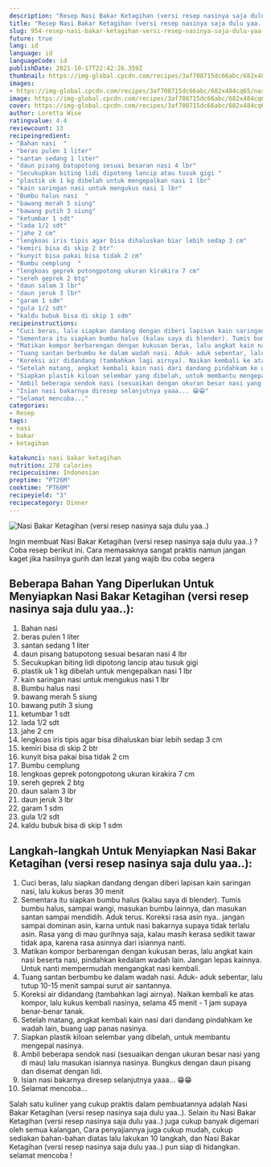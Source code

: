 ```yaml
---
description: "Resep Nasi Bakar Ketagihan (versi resep nasinya saja dulu yaa..) Anti Gagal"
title: "Resep Nasi Bakar Ketagihan (versi resep nasinya saja dulu yaa..) Anti Gagal"
slug: 954-resep-nasi-bakar-ketagihan-versi-resep-nasinya-saja-dulu-yaa-anti-gagal
future: true
lang: id
language: id
languageCode: id
publishDate: 2021-10-17T22:42:26.359Z 
thumbnail: https://img-global.cpcdn.com/recipes/3af708715dc66abc/682x484cq65/nasi-bakar-ketagihan-versi-resep-nasinya-saja-dulu-yaa-foto-resep-utama.png
images:
- https://img-global.cpcdn.com/recipes/3af708715dc66abc/682x484cq65/nasi-bakar-ketagihan-versi-resep-nasinya-saja-dulu-yaa-foto-resep-utama.png
image: https://img-global.cpcdn.com/recipes/3af708715dc66abc/682x484cq65/nasi-bakar-ketagihan-versi-resep-nasinya-saja-dulu-yaa-foto-resep-utama.png
cover: https://img-global.cpcdn.com/recipes/3af708715dc66abc/682x484cq65/nasi-bakar-ketagihan-versi-resep-nasinya-saja-dulu-yaa-foto-resep-utama.png
author: Loretta Wise
ratingvalue: 4.4
reviewcount: 13
recipeingredient:
- "Bahan nasi  "
- "beras pulen 1 liter"
- "santan sedang 1 liter"
- "daun pisang batupotong sesuai besaran nasi 4 lbr"
- "Secukupkan biting lidi dipotong lancip atau tusuk gigi "
- "plastik uk 1 kg dibelah untuk mengepalkan nasi 1 lbr"
- "kain saringan nasi untuk mengukus nasi 1 lbr"
- "Bumbu halus nasi  "
- "bawang merah 5 siung"
- "bawang putih 3 siung"
- "ketumbar 1 sdt"
- "lada 1/2 sdt"
- "jahe 2 cm"
- "lengkoas iris tipis agar bisa dihaluskan biar lebih sedap 3 cm"
- "kemiri bisa di skip 2 btr"
- "kunyit bisa pakai bisa tidak 2 cm"
- "Bumbu cemplung  "
- "lengkoas geprek potongpotong ukuran kirakira 7 cm"
- "sereh geprek 2 btg"
- "daun salam 3 lbr"
- "daun jeruk 3 lbr"
- "garam 1 sdm"
- "gula 1/2 sdt"
- "kaldu bubuk bisa di skip 1 sdm"
recipeinstructions:
- "Cuci beras, lalu siapkan dandang dengan diberi lapisan kain saringan nasi, lalu kukus beras 30 menit"
- "Sementara itu siapkan bumbu halus (kalau saya di blender). Tumis bumbu halus, sampai wangi, masukan bumbu lainnya, dan masukan santan sampai mendidih. Aduk terus. Koreksi rasa asin nya.. jangan sampai dominan asin, karna untuk nasi bakarnya supaya tidak terlalu asin. Rasa yang di mau gurihnya saja, kalau masih kerasa sedikit tawar tidak apa, karena rasa asinnya dari isiannya nanti."
- "Matikan kompor berbarengan dengan kukusan beras, lalu angkat kain nasi beserta nasi, pindahkan kedalam wadah lain. Jangan lepas kainnya. Untuk nanti mempermudah mengangkat nasi kembali."
- "Tuang santan berbumbu ke dalam wadah nasi. Aduk- aduk sebentar, lalu tutup 10-15 menit sampai surut air santannya."
- "Koreksi air didandang (tambahkan lagi airnya). Naikan kembali ke atas kompor, lalu kukus kembali nasinya, selama 45 menit - 1 jam supaya benar-benar tanak."
- "Setelah matang, angkat kembali kain nasi dari dandang pindahkam ke wadah lain, buang uap panas nasinya."
- "Siapkan plastik kiloan selembar yang dibelah, untuk membantu mengepal nasinya."
- "Ambil beberapa sendok nasi (sesuaikan dengan ukuran besar nasi yang di mau) lalu masukan isiannya nasinya. Bungkus dengan daun pisang dan disemat dengan lidi."
- "Isian nasi bakarnya diresep selanjutnya yaaa... 😁😁"
- "Selamat mencoba..."
categories:
- Resep
tags:
- nasi
- bakar
- ketagihan

katakunci: nasi bakar ketagihan 
nutrition: 278 calories
recipecuisine: Indonesian
preptime: "PT26M"
cooktime: "PT60M"
recipeyield: "3"
recipecategory: Dinner
---
```



![Nasi Bakar Ketagihan (versi resep nasinya saja dulu yaa..)](https://img-global.cpcdn.com/recipes/3af708715dc66abc/682x484cq65/nasi-bakar-ketagihan-versi-resep-nasinya-saja-dulu-yaa-foto-resep-utama.png)

Ingin membuat Nasi Bakar Ketagihan (versi resep nasinya saja dulu yaa..) ? Coba resep berikut ini. Cara memasaknya sangat praktis namun jangan kaget jika hasilnya gurih dan lezat yang wajib ibu coba segera

<!--inarticleads1-->

## Beberapa Bahan Yang Diperlukan Untuk Menyiapkan Nasi Bakar Ketagihan (versi resep nasinya saja dulu yaa..):

1. Bahan nasi  
1. beras pulen 1 liter
1. santan sedang 1 liter
1. daun pisang batupotong sesuai besaran nasi 4 lbr
1. Secukupkan biting lidi dipotong lancip atau tusuk gigi 
1. plastik uk 1 kg dibelah untuk mengepalkan nasi 1 lbr
1. kain saringan nasi untuk mengukus nasi 1 lbr
1. Bumbu halus nasi  
1. bawang merah 5 siung
1. bawang putih 3 siung
1. ketumbar 1 sdt
1. lada 1/2 sdt
1. jahe 2 cm
1. lengkoas iris tipis agar bisa dihaluskan biar lebih sedap 3 cm
1. kemiri bisa di skip 2 btr
1. kunyit bisa pakai bisa tidak 2 cm
1. Bumbu cemplung  
1. lengkoas geprek potongpotong ukuran kirakira 7 cm
1. sereh geprek 2 btg
1. daun salam 3 lbr
1. daun jeruk 3 lbr
1. garam 1 sdm
1. gula 1/2 sdt
1. kaldu bubuk bisa di skip 1 sdm



<!--inarticleads2-->

## Langkah-langkah Untuk Menyiapkan Nasi Bakar Ketagihan (versi resep nasinya saja dulu yaa..):

1. Cuci beras, lalu siapkan dandang dengan diberi lapisan kain saringan nasi, lalu kukus beras 30 menit
1. Sementara itu siapkan bumbu halus (kalau saya di blender). Tumis bumbu halus, sampai wangi, masukan bumbu lainnya, dan masukan santan sampai mendidih. Aduk terus. Koreksi rasa asin nya.. jangan sampai dominan asin, karna untuk nasi bakarnya supaya tidak terlalu asin. Rasa yang di mau gurihnya saja, kalau masih kerasa sedikit tawar tidak apa, karena rasa asinnya dari isiannya nanti.
1. Matikan kompor berbarengan dengan kukusan beras, lalu angkat kain nasi beserta nasi, pindahkan kedalam wadah lain. Jangan lepas kainnya. Untuk nanti mempermudah mengangkat nasi kembali.
1. Tuang santan berbumbu ke dalam wadah nasi. Aduk- aduk sebentar, lalu tutup 10-15 menit sampai surut air santannya.
1. Koreksi air didandang (tambahkan lagi airnya). Naikan kembali ke atas kompor, lalu kukus kembali nasinya, selama 45 menit - 1 jam supaya benar-benar tanak.
1. Setelah matang, angkat kembali kain nasi dari dandang pindahkam ke wadah lain, buang uap panas nasinya.
1. Siapkan plastik kiloan selembar yang dibelah, untuk membantu mengepal nasinya.
1. Ambil beberapa sendok nasi (sesuaikan dengan ukuran besar nasi yang di mau) lalu masukan isiannya nasinya. Bungkus dengan daun pisang dan disemat dengan lidi.
1. Isian nasi bakarnya diresep selanjutnya yaaa... 😁😁
1. Selamat mencoba...




Salah satu kuliner yang cukup praktis dalam pembuatannya adalah  Nasi Bakar Ketagihan (versi resep nasinya saja dulu yaa..). Selain itu  Nasi Bakar Ketagihan (versi resep nasinya saja dulu yaa..)  juga cukup banyak digemari oleh semua kalangan, Cara penyajiannya juga cukup mudah, cukup sediakan bahan-bahan diatas lalu lakukan 10 langkah, dan  Nasi Bakar Ketagihan (versi resep nasinya saja dulu yaa..)  pun siap di hidangkan. selamat mencoba !
